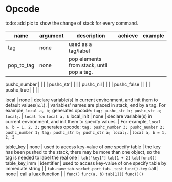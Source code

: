# Opcode

todo: add pic to show the change of stack for every command.

 name | argument | description | achieve | example
------|----------|-------------|---------|---------
tag | none | used as a tag/label | | 
pop_to_tag | none | pop elements from stack, until pop a tag. | |
pushc_number
    | | | |
pushc_str
    | | | |
pushc_nil
    | | | |
pushc_false
    | | | |
pushc_true
    | | | |
    
local
    | none
    | declare variable(s) in current environment, and init them to default values(`nil`).
    | variables' names are placed in stack, end by a tag. For example, `local a, b;` generates opcode: `tag; pushc_str b; pushc_str a; local;`.
    | `local foo` `local a, b`
local_init
    | none
    | declare variable(s) in current environment, and init them to specify values.
    | For example, `local a, b = 1, 2, 3;` generates opcode: `tag; pushc_number 3; pushc_number 2; pushc_number 1; tag; pushc_str b; pushc_str a; local;`.
    | `local a, b = 1, 2, 3`

table_key
    | none
    | used to access key-value of one specify table
    | the key has been pushed to the stack, there may be more than one object, so the tag is needed to label the real one
    | `tab["key1"]` `tab[1 + 2]` `tab[func()]`
table_key_imm
    | identifier
    | used to access key-value of one specify table by immediate string
    | 
    | `tab.name` `tab.socket.port` `tab._test` `func().key`
call
    | none
    | call a luax function
    | 
    | `func()` `func(a, b)` `tab[1]()` `func()()`
